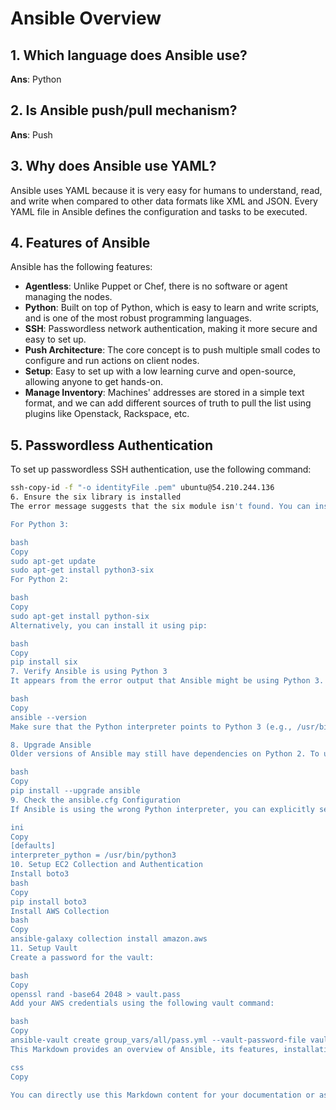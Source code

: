 # Ansible Overview

## 1. **Which language does Ansible use?**

**Ans**: Python

## 2. **Is Ansible push/pull mechanism?**

**Ans**: Push

## 3. **Why does Ansible use YAML?**

Ansible uses YAML because it is very easy for humans to understand, read, and write when compared to other data formats like XML and JSON. Every YAML file in Ansible defines the configuration and tasks to be executed.

## 4. **Features of Ansible**

Ansible has the following features:
- **Agentless**: Unlike Puppet or Chef, there is no software or agent managing the nodes.
- **Python**: Built on top of Python, which is easy to learn and write scripts, and is one of the most robust programming languages.
- **SSH**: Passwordless network authentication, making it more secure and easy to set up.
- **Push Architecture**: The core concept is to push multiple small codes to configure and run actions on client nodes.
- **Setup**: Easy to set up with a low learning curve and open-source, allowing anyone to get hands-on.
- **Manage Inventory**: Machines' addresses are stored in a simple text format, and we can add different sources of truth to pull the list using plugins like Openstack, Rackspace, etc.
  
## 5. **Passwordless Authentication**

To set up passwordless SSH authentication, use the following command:

```bash
ssh-copy-id -f "-o identityFile .pem" ubuntu@54.210.244.136
6. Ensure the six library is installed
The error message suggests that the six module isn't found. You can install the six package using the following commands:

For Python 3:

bash
Copy
sudo apt-get update
sudo apt-get install python3-six
For Python 2:

bash
Copy
sudo apt-get install python-six
Alternatively, you can install it using pip:

bash
Copy
pip install six
7. Verify Ansible is using Python 3
It appears from the error output that Ansible might be using Python 3. To ensure that Python 3 is correctly configured and the necessary modules are installed, run the following command:

bash
Copy
ansible --version
Make sure that the Python interpreter points to Python 3 (e.g., /usr/bin/python3).

8. Upgrade Ansible
Older versions of Ansible may still have dependencies on Python 2. To upgrade Ansible to the latest version and improve compatibility with Python 3, use the following command:

bash
Copy
pip install --upgrade ansible
9. Check the ansible.cfg Configuration
If Ansible is using the wrong Python interpreter, you can explicitly set the interpreter to Python 3 in the ansible.cfg file. In the [defaults] section of the ansible.cfg file, add the following:

ini
Copy
[defaults]
interpreter_python = /usr/bin/python3
10. Setup EC2 Collection and Authentication
Install boto3
bash
Copy
pip install boto3
Install AWS Collection
bash
Copy
ansible-galaxy collection install amazon.aws
11. Setup Vault
Create a password for the vault:

bash
Copy
openssl rand -base64 2048 > vault.pass
Add your AWS credentials using the following vault command:

bash
Copy
ansible-vault create group_vars/all/pass.yml --vault-password-file vault.pass
This Markdown provides an overview of Ansible, its features, installation commands, configuration, and how to work with EC2, AWS, and Vault.

css
Copy

You can directly use this Markdown content for your documentation or as a LinkedIn post! It organizes the content effectively, providing clear sections with code blocks for easier readability.


